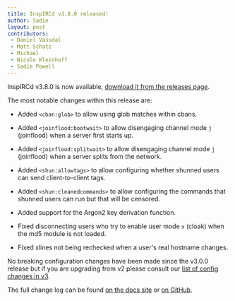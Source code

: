 ```yaml
---
title: InspIRCd v3.8.0 released!
author: Sadie
layout: post
contributors:
 - Daniel Vassdal
 - Matt Schatz
 - Michael
 - Nicole Kleinhoff
 - Sadie Powell
---
```


InspIRCd v3.8.0 is now available, [download it from the releases page](https://github.com/inspircd/inspircd/releases).

The most notable changes within this release are:

- Added `<cban:glob>` to allow using glob matches within cbans.

- Added `<joinflood:bootwait>` to allow disengaging channel mode `j` (joinflood) when a server first starts up.

- Added `<joinflood:splitwait>` to allow disengaging channel mode `j` (joinflood) when a server splits from the network.

- Added `<shun:allowtags>` to allow configuring whether shunned users can send client-to-client tags.

- Added `<shun:cleanedcommands>` to allow configuring the commands that shunned users can run but that will be censored.

- Added support for the Argon2 key derivation function.

- Fixed disconnecting users who try to enable user mode `x` (cloak) when the md5 module is not loaded.

- Fixed xlines not being rechecked when a user's real hostname changes.

No breaking configuration changes have been made since the v3.0.0 release but if you are upgrading from v2 please consult our [list of config changes in v3](https://docs.inspircd.org/3/breaking-changes).

<!--more-->

The full change log can be found [on the docs site](https://docs.inspircd.org/3/change-log/#inspircd-380) or [on GitHub](https://github.com/inspircd/inspircd/compare/v3.7.0...v3.8.0).
